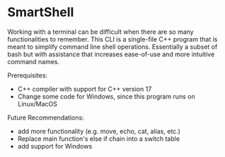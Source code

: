 # SmartShell

Working with a terminal can be difficult when there are so many functionalities to remember.
This CLI is a single-file C++ program that is meant to simplify command line shell operations.
Essentially a subset of bash but with assistance that increases ease-of-use and more intuitive command names.

Prerequisites:
- C++ compiler with support for C++ version 17
- Change some code for Windows, since this program runs on Linux/MacOS

Future Recommendations:
- add more functionality (e.g. move, echo, cat, alias, etc.)
- Replace main function's else if chain into a switch table
- add support for Windows
